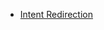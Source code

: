 
- [Intent Redirection](https://developer.android.com/privacy-and-security/risks/intent-redirection)
